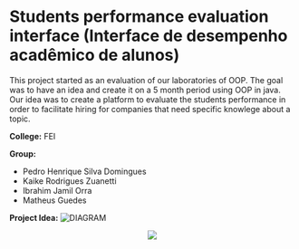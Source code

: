 # Students performance evaluation interface (Interface de desempenho acadêmico de alunos)

This project started as an evaluation of our laboratories of OOP.
The goal was to have an idea and create it on a 5 month period using OOP in java.
Our idea was to create a platform to evaluate the students performance in order to facilitate hiring for companies that need specific knowlege about a topic.

**College:** FEI

**Group:** 
  * Pedro Henrique Silva Domingues
  * Kaike Rodrigues Zuanetti
  * Ibrahim Jamil Orra
  * Matheus Guedes

**Project Idea:**
![DIAGRAM](https://github.com/12pedro07/OOP-Project/tree/master/imgs/qss.jpg)

<div align="center">
  <img src="https://github.com/12pedro07/OOP-Project/tree/master/imgs/qss.jpg">
</div>
